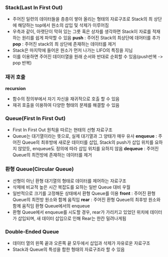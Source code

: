 ### Stack(Last In First Out)
- 주어진 일련의 데이터들을 층층이 쌓아 올리는 형태의 자료구조로 Stack의 최 상단에 해당하는 top에서 원소의 삽입 및 삭제가 이루어짐
- 우측과 같이, 아랫단이 막혀 있는 그릇 혹은 상자를 생각하면 Stack이 자료를 적재하는 원리를 쉽게 파악할 수 있음
**push** : 주어진 Stack의 최상단에 데어터를 추가
**pop** : 주어진 stack의 최 상단에 존재하는 데이터를 제거
- Stack은 마지막에 들어온 원소가 먼저 나가는 LIFO의 특징을 지님
- 이를 이용하면 주어진 데이터열을 원래 순서와 반대로 순회할 수 있음(push반복 -> pop 반복)
### 재귀 호출
**recursion**
- 함수의 정의부에서 자기 자신을 재귀적으로 호출 할 수 있음
- 재귀 호출을 이용하여 다양한 형태의 문제를 해결할 수 있음


### Queue(First In First Out)
- First In First Out 원칙을 따르는 현태의 선형 자료구조
- Queue는 대기열이라는 뜻으로, 실제 대기열과 그 양태가 매우 유사
**enqueue** : 주어진 Queue의 최후방에 새로운 데이터를 삽입, Stack의 push가 삽입 위치를 요하지 않았듯, enqueue도 정의에 따라 삽입 위치를 요하지 않음
**dequeue** : 주어진 Queue의 최전방에 존재하는 데이터를 제거
### 환형 Queue(Circular Queue)
- 선형이 아닌 환형 대기열의 형태로 데이터를 제어하는 자료구조
- 삭제에 비교적 높은 시간 복잡도를 요하는 일반 Queue 대비 우월
- 일반적으로 크기를 고정해둔 상태에서 환형 Queue를 이용 
**front** : 주어진 환형 Queue의 최전방 원소와 함께 움직임
**rear** : 주어진 환형 Queue의 최후방 원소와 함께 움직임
환형 Queue에서의 enqueue
- 환형 Queue에서 enqueue를 시도할 경우, rear가 가리키고 있었던 위치에 데이터가 삽입되며, 새 데이터 삽입으로 인해 Rear는 한칸 밀려나게됨
### Double-Ended Queue
- 데이터 열의 왼쪽 끝과 오른쪽 끝 모두에서 삽입과 삭제가 자유로운 자료구조
- Stack과 Queue의 특성을 합한 형태의 자료구조라 할 수 있음





